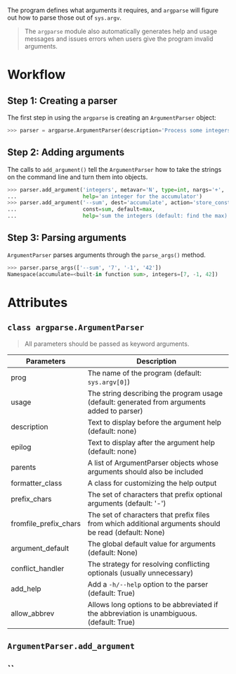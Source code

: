 The program defines what arguments it requires, and `argparse` will figure out how to parse those out of `sys.argv`.

> The `argparse` module also automatically generates help and usage messages and issues errors when users give the program invalid arguments.

# Workflow

## Step 1: Creating a parser

The first step in using the `argparse` is creating an `ArgumentParser` object:

```python
>>> parser = argparse.ArgumentParser(description='Process some integers.')
```

## Step 2: Adding arguments

The calls to `add_argument()` tell the `ArgumentParser` how to take the strings on the command line and turn them into objects.

```python
>>> parser.add_argument('integers', metavar='N', type=int, nargs='+',
...                     help='an integer for the accumulator')
>>> parser.add_argument('--sum', dest='accumulate', action='store_const',
...                     const=sum, default=max,
...                     help='sum the integers (default: find the max)')
```

## Step 3: Parsing arguments

`ArgumentParser` parses arguments through the `parse_args()` method.

```python
>>> parser.parse_args(['--sum', '7', '-1', '42'])
Namespace(accumulate=<built-in function sum>, integers=[7, -1, 42])
```

# Attributes

## `class argparse.ArgumentParser`

> All parameters should be passed as keyword arguments.

| Parameters | Description |
| --- | --- |
| prog | The name of the program (default: `sys.argv[0]`) |
| usage | The string describing the program usage (default: generated from arguments added to parser) |
| description | Text to display before the argument help (default: none) |
| epilog | Text to display after the argument help (default: none) |
| parents | A list of ArgumentParser objects whose arguments should also be included |
| formatter_class | A class for customizing the help output |
| prefix_chars | The set of characters that prefix optional arguments (default: '-') |
| fromfile_prefix_chars | The set of characters that prefix files from which additional arguments should be read (default: None) |
| argument_default | The global default value for arguments (default: None) |
| conflict_handler | The strategy for resolving conflicting optionals (usually unnecessary) |
| add_help | Add a `-h/--help` option to the parser (default: True) |
| allow_abbrev | Allows long options to be abbreviated if the abbreviation is unambiguous. (default: True) |

## `ArgumentParser.add_argument`



## ``

